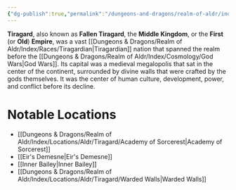 ```yaml
---
{"dg-publish":true,"permalink":"/dungeons-and-dragons/realm-of-aldr/index/locations/aldr/tiragard/tiragard/"}
---
```


**Tiragard**, also known as **Fallen Tiragard**, the **Middle Kingdom**, or the **First** (or **Old**) **Empire**, was a vast [[Dungeons & Dragons/Realm of Aldr/Index/Races/Tiragardian\|Tiragardian]] nation that spanned the realm before the [[Dungeons & Dragons/Realm of Aldr/Index/Cosmology/God Wars\|God Wars]]. Its capital was a medieval megalopolis that sat in the center of the continent, surrounded by divine walls that were crafted by the gods themselves. It was the center of human culture, development, power, and conflict before its decline.
# Notable Locations
- [[Dungeons & Dragons/Realm of Aldr/Index/Locations/Aldr/Tiragard/Academy of Sorcerest\|Academy of Sorcerest]]
- [[Eir's Demesne\|Eir's Demesne]]
- [[Inner Bailey\|Inner Bailey]]
- [[Dungeons & Dragons/Realm of Aldr/Index/Locations/Aldr/Tiragard/Warded Walls\|Warded Walls]]